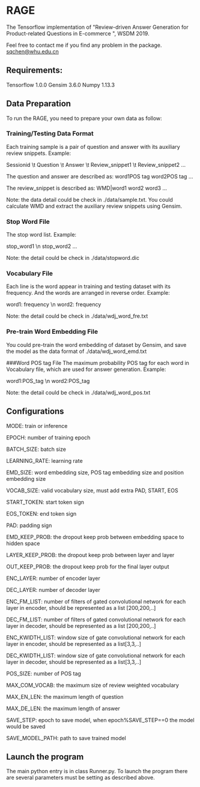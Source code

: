 # RAGE
The Tensorflow implementation of "Review-driven Answer Generation for Product-related Questions in E-commerce ", WSDM 2019.


Feel free to contact me if you find any problem in the package.
sqchen@whu.edu.cn

## Requirements:
Tensorflow 1.0.0
Gensim 3.6.0
Numpy 1.13.3

## Data Preparation
To run the RAGE, you need to prepare your own data as follow:

### Training/Testing Data Format
Each training sample is a pair of question and answer with its auxiliary review snippets.
Example: 

Sessionid \t Question \t Answer \t Review_snippet1 \t Review_snippet2 … 

The question and answer are described as: word1<pos>POS tag word2<pos>POS tag … 

The review_snippet is described as: WMD|word1 word2 word3 …

Note: the data detail could be check in ./data/sample.txt. You could calculate WMD and extract the auxiliary review snippets using Gensim.


### Stop Word File
The stop word list.
Example: 

stop_word1 \n stop_word2 …

Note: the detail could be check in ./data/stopword.dic


### Vocabulary File
Each line is the word appear in training and testing dataset with its frequency. And the words are arranged in reverse order.
Example:

word1: frequency \n word2: frequency

Note: the detail could be check in ./data/wdj_word_fre.txt


 ### Pre-train Word Embedding File
You could pre-train the word embedding of dataset by Gensim, and save the model as the data format of ./data/wdj_word_emd.txt


###Word POS tag File
The maximum probability POS tag for each word in Vocabulary file, which are used for answer generation.
Example:

word1:POS_tag \n word2:POS_tag

Note: the detail could be check in ./data/wdj_word_pos.txt


## Configurations
MODE: train or inference

EPOCH: number of training epoch

BATCH_SIZE: batch size

LEARNING_RATE: learning rate

EMD_SIZE: word embedding size, POS tag embedding size and position embedding size

VOCAB_SIZE: valid vocabulary size, must add extra PAD, START, EOS

START_TOKEN: start token sign

EOS_TOKEN: end token sign

PAD: padding sign

EMD_KEEP_PROB: the dropout keep prob between embedding space to hidden space

LAYER_KEEP_PROB: the dropout keep prob between layer and layer

OUT_KEEP_PROB: the dropout keep prob for the final layer output

ENC_LAYER: number of encoder layer

DEC_LAYER: number of decoder layer

ENC_FM_LIST: number of filters of gated convolutional network for each layer in encoder, should be represented as a list [200,200,..]

DEC_FM_LIST: number of filters of gated convolutional network for each layer in decoder, should be represented as a list [200,200,..]

ENC_KWIDTH_LIST: window size of gate convolutional network for each layer in encoder, should be represented as a list[3,3,..]

DEC_KWIDTH_LIST: window size of gate convolutional network for each layer in decoder, should be represented as a list[3,3,..]

POS_SIZE: number of POS tag

MAX_COM_VOCAB: the maximum size of review weighted vocabulary

MAX_EN_LEN: the maximum length of question

MAX_DE_LEN: the maximum length of answer

SAVE_STEP: epoch to save model, when epoch%SAVE_STEP==0 the model would be saved

SAVE_MODEL_PATH: path to save trained model

## Launch the program
The main python entry is in class Runner.py. To launch the program there are several parameters must be setting as described above.
